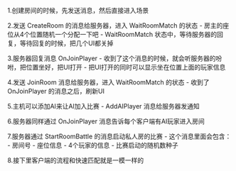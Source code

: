 1.创建房间的时候，先发送消息，然后直接进入场景

2.发送 CreateRoom 的消息给服务器，进入 WaitRoomMatch 的状态
    - 房主的座位从4个位置随机一个分配一下吧
    - WaitRoomMatch 状态中，等待服务器的回复，等待回复的时候，把几个UI都关掉

3.服务器回复消息 OnJoinPlayer 
    - 收到了这个消息的时候，就会听服务器的吩咐，把位置坐好，把UI打开
    - 把UI打开的同时可以显示坐在位置上面的玩家信息

4.发送 JoinRoom 消息给服务器，进入 WaitRoomMatch 的状态
    - 收到了 OnJoinPlayer 的消息之后，刷新UI

5.主机可以添加AI来让AI加入比赛
    - AddAIPlayer 消息给服务器发通知

6.服务器同样通过 OnJoinPlayer 消息告诉每个客户端有AI玩家进入房间

7.服务器通过 StartRoomBattle 的消息启动私人房的比赛
    - 这个消息里面会包含：
        - 房间号
        - 座位信息
        - 4个玩家的信息
        - 比赛启动的随机数种子

8.接下里客户端的流程和快速匹配就是一模一样的